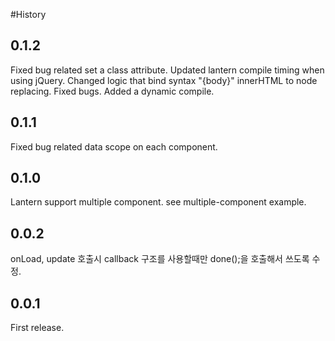 #History

## 0.1.2
Fixed bug related set a class attribute.
Updated lantern compile timing when using jQuery.
Changed logic that bind syntax "{body}" innerHTML to node replacing.
Fixed bugs.
Added a dynamic compile.

## 0.1.1
Fixed bug related data scope on each component.

## 0.1.0
Lantern support multiple component. see multiple-component example.

## 0.0.2
onLoad, update 호출시 callback 구조를 사용할때만 done();을 호출해서 쓰도록 수정.

## 0.0.1
First release.